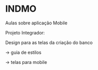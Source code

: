 # INDMO
Aulas sobre aplicação Mobile

Projeto Integrador:

Design para as telas da criação do banco

-> guia de estilos

-> telas para mobile
